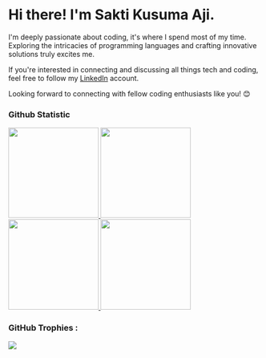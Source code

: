 # Hi there! I'm Sakti Kusuma Aji. 
 
I'm deeply passionate about coding, it's where I spend most of my time. Exploring the intricacies of programming languages and crafting innovative solutions truly excites me.

If you're interested in connecting and discussing all things tech and coding, feel free to follow my [LinkedIn](https://www.linkedin.com/in/sakti-kusuma-aji/) account.

Looking forward to connecting with fellow coding enthusiasts like you! 😊
 
### Github Statistic
<p align="left">
<a href="https://github.com/saktiworkstation">
  <img height="180em" src="https://github-readme-stats-eight-theta.vercel.app/api?username=saktiworkstation&show_icons=true&theme=algolia&include_all_commits=true&count_private=true"/>
  <img height="180em" src="https://github-readme-stats-eight-theta.vercel.app/api/top-langs/?username=saktiworkstation&layout=compact&layout=compact&theme=algolia"/>

 <img height="180em" src="https://github-readme-streak-stats.herokuapp.com/?user=saktiworkstation&show_icons=true&theme=algolia&include_all_commits=true&count_private=true"/>
 <img height="180em" src="[![GitHub Streak](http://github-readme-streak-stats.herokuapp.com?user=saktiworkstation&show_icons=true&theme=algolia&include_all_commits=true&count_private=true)](https://git.io/streak-stats)"/>
</a>
</p>

<h3> GitHub Trophies :</h3>
<div>
  <img src="https://github-profile-trophy.vercel.app/?username=saktiworkstation&theme=dark_dimmed&no-frame=false&no-bg=true&margin-w=4"/>
</div>
